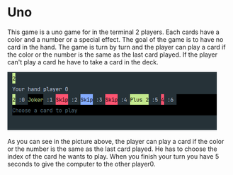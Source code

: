 # Uno



This game is a uno game for  in the terminal 2 players.
Each cards have a color and a number or a special effect.
The goal of the game is to have no card in the hand.
The game is turn by turn and the player can play a card if the color or the number is the same as the last card played.
If the player can't play a card he have to take a card in the deck.

![img.png](img.png)

As you can see in the picture above, the player can play a card if the color or the number is the same as the last card played. 
He has to choose the index of the card he wants to play.
When you finish your turn you have 5 seconds to give the computer to the other player0.
